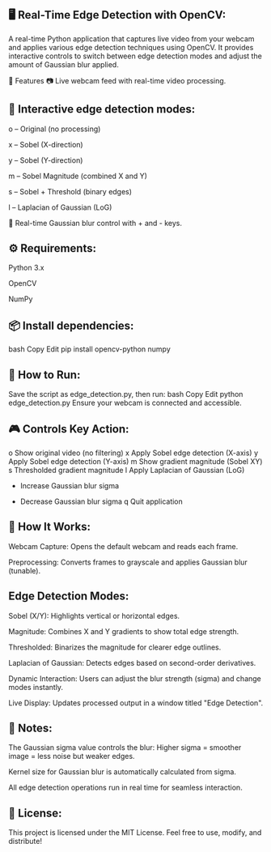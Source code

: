 🖥️ Real-Time Edge Detection with OpenCV:
----------------------------------------
A real-time Python application that captures live video from your webcam and applies various edge detection techniques using OpenCV. It provides interactive controls to switch between edge detection modes and adjust the amount of Gaussian blur applied.

📸 Features
📷 Live webcam feed with real-time video processing.

🧠 Interactive edge detection modes:
-------------------------------------

o – Original (no processing)

x – Sobel (X-direction)

y – Sobel (Y-direction)

m – Sobel Magnitude (combined X and Y)

s – Sobel + Threshold (binary edges)

l – Laplacian of Gaussian (LoG)

🔧 Real-time Gaussian blur control with + and - keys.

⚙️ Requirements:
-----------------
Python 3.x

OpenCV

NumPy

📦 Install dependencies:
------------------------
bash
Copy
Edit
pip install opencv-python numpy

🚀 How to Run:
---------------
Save the script as edge_detection.py, then run:
bash
Copy
Edit
python edge_detection.py
Ensure your webcam is connected and accessible.

🎮 Controls
Key	Action:
------------
o	Show original video (no filtering)
x	Apply Sobel edge detection (X-axis)
y	Apply Sobel edge detection (Y-axis)
m	Show gradient magnitude (Sobel XY)
s	Thresholded gradient magnitude
l	Apply Laplacian of Gaussian (LoG)
+	Increase Gaussian blur sigma
-	Decrease Gaussian blur sigma
q	Quit application

🧠 How It Works:
-----------------
Webcam Capture: Opens the default webcam and reads each frame.

Preprocessing: Converts frames to grayscale and applies Gaussian blur (tunable).

Edge Detection Modes:
----------------------

Sobel (X/Y): Highlights vertical or horizontal edges.

Magnitude: Combines X and Y gradients to show total edge strength.

Thresholded: Binarizes the magnitude for clearer edge outlines.

Laplacian of Gaussian: Detects edges based on second-order derivatives.

Dynamic Interaction: Users can adjust the blur strength (sigma) and change modes instantly.

Live Display: Updates processed output in a window titled "Edge Detection".

📝 Notes:
----------
The Gaussian sigma value controls the blur:
Higher sigma = smoother image = less noise but weaker edges.

Kernel size for Gaussian blur is automatically calculated from sigma.

All edge detection operations run in real time for seamless interaction.

📄 License:
------------
This project is licensed under the MIT License.
Feel free to use, modify, and distribute!
